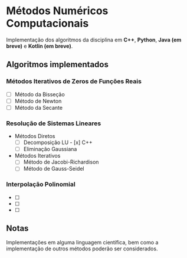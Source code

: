 # Métodos Numéricos Computacionais

Implementação dos algoritmos da disciplina em **C++**, **Python**, **Java (em breve)** e **Kotlin (em breve)**.

## Algoritmos implementados
### Métodos Iterativos de Zeros de Funções Reais
- [ ] Método da Bisseção
- [ ] Método de Newton
- [ ] Método da Secante

### Resolução de Sistemas Lineares
- Métodos Diretos
  - [ ] Decomposição LU
        - [x] C++
  - [ ] Eliminação Gaussiana

- Métodos Iterativos
  - [ ] Método de Jacobi-Richardison
  - [ ] Método de Gauss-Seidel

### Interpolação Polinomial
- [ ] 
- [ ] 
- [ ] 

## Notas
Implementações em alguma linguagem científica, bem como a implementação de outros métodos poderão ser considerados.